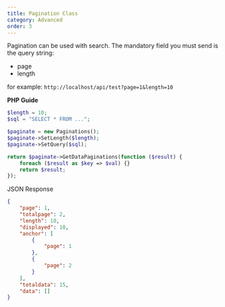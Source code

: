 ```yaml
---
title: Pagination Class
category: Advanced
order: 3
---
```



Pagination can be used with search.
The mandatory field you must send is the query string:

* page
* length

for example: `http://localhost/api/test?page=1&length=10`

**PHP Guide**

```php
$length = 10;
$sql = "SELECT * FROM ...";

$paginate = new Paginations();
$paginate->SetLength($length);
$paginate->SetQuery($sql);

return $paginate->GetDataPaginations(function ($result) {
    foreach ($result as $key => $val) {}
    return $result;
});
```

JSON Response

```json
{
    "page": 1,
    "totalpage": 2,
    "length": 10,
    "displayed": 10,
    "anchor": [
        {
            "page": 1
        },
        {
            "page": 2
        }
    ],
    "totaldata": 15,
    "data": []
}
```


